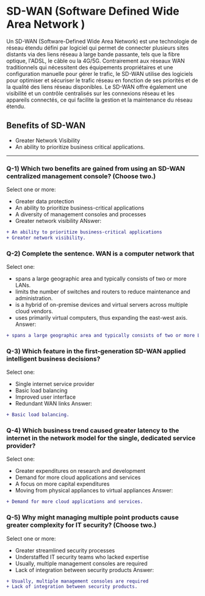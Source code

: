 # SD-WAN (Software Defined Wide Area Network )

Un SD-WAN (Software-Defined Wide Area Network) est une technologie de réseau étendu défini par logiciel qui permet de connecter plusieurs sites distants via des liens réseau à large bande passante, tels que la fibre optique, l'ADSL, le câble ou la 4G/5G. Contrairement aux réseaux WAN traditionnels qui nécessitent des équipements propriétaires et une configuration manuelle pour gérer le trafic, le SD-WAN utilise des logiciels pour optimiser et sécuriser le trafic réseau en fonction de ses priorités et de la qualité des liens réseau disponibles. Le SD-WAN offre également une visibilité et un contrôle centralisés sur les connexions réseau et les appareils connectés, ce qui facilite la gestion et la maintenance du réseau étendu.

## Benefits of SD-WAN
- Greater Network Visibility
- An ability to prioritize business critical applications.

- - -

### Q-1) Which two benefits are gained from using an SD-WAN centralized management console? (Choose two.)
Select one or more:
- Greater data protection
- An ability to prioritize business-critical applications
- A diversity of management consoles and processes
- Greater network visibility
ANswer:
```diff
+ An ability to prioritize business-critical applications
+ Greater network visibility.
```

### Q-2) Complete the sentence. WAN is a computer network that
Select one:
- spans a large geographic area and typically consists of two or more LANs.
- limits the number of switches and routers to reduce maintenance and administration.
- is a hybrid of on-premise devices and virtual servers across multiple cloud vendors.
- uses primarily virtual computers, thus expanding the east-west axis.
Answer:
```diff
+ spans a large geographic area and typically consists of two or more LANs.
```

### Q-3) Which feature in the first-generation SD-WAN applied intelligent business decisions?
Select one:
- Single internet service provider
- Basic load balancing
- Improved user interface
- Redundant WAN links
Answer:
```diff
+ Basic load balancing.
```

### Q-4) Which business trend caused greater latency to the internet in the network model for the single, dedicated service provider?
Select one:
- Greater expenditures on research and development
- Demand for more cloud applications and services
- A focus on more capital expenditures
- Moving from physical appliances to virtual appliances
Answer:
```diff
+ Demand for more cloud applications and services.
```

### Q-5) Why might managing multiple point products cause greater complexity for IT security? (Choose two.)
Select one or more:
- Greater streamlined security processes
- Understaffed IT security teams who lacked expertise
- Usually, multiple management consoles are required
- Lack of integration between security products
Answer:
```diff
+ Usually, multiple management consoles are required
+ Lack of integration between security products.
```
